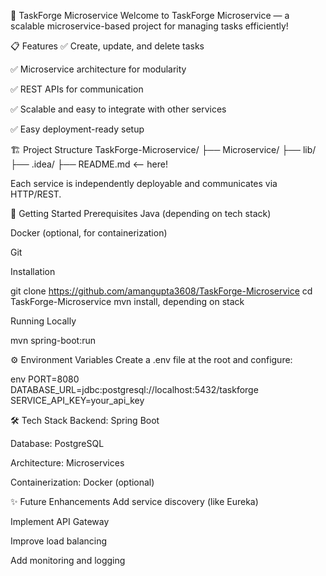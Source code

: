📘 TaskForge Microservice
Welcome to TaskForge Microservice — a scalable microservice-based project for managing tasks efficiently!

📋 Features
✅ Create, update, and delete tasks

✅ Microservice architecture for modularity

✅ REST APIs for communication

✅ Scalable and easy to integrate with other services

✅ Easy deployment-ready setup

🏗️ Project Structure
TaskForge-Microservice/
├── Microservice/
├── lib/
├── .idea/
├── README.md   <-- here!

Each service is independently deployable and communicates via HTTP/REST.

🚀 Getting Started
Prerequisites
Java (depending on tech stack)

Docker (optional, for containerization)

Git


Installation

git clone https://github.com/amangupta3608/TaskForge-Microservice
cd TaskForge-Microservice
mvn install, depending on stack

Running Locally

mvn spring-boot:run

⚙️ Environment Variables
Create a .env file at the root and configure:

env
PORT=8080
DATABASE_URL=jdbc:postgresql://localhost:5432/taskforge
SERVICE_API_KEY=your_api_key

🛠️ Tech Stack
Backend: Spring Boot

Database: PostgreSQL

Architecture: Microservices

Containerization: Docker (optional)

✨ Future Enhancements
Add service discovery (like Eureka)

Implement API Gateway

Improve load balancing

Add monitoring and logging

